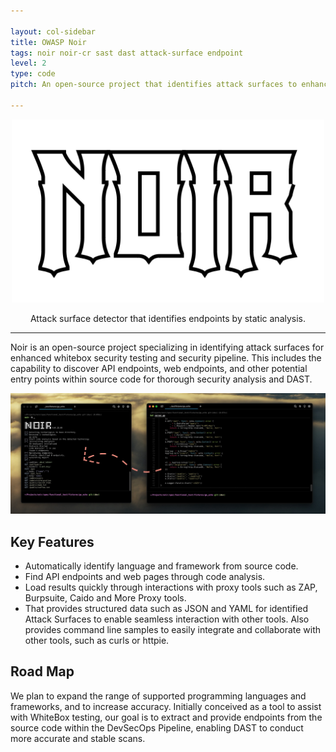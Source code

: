 ```yaml
---

layout: col-sidebar
title: OWASP Noir
tags: noir noir-cr sast dast attack-surface endpoint
level: 2
type: code
pitch: An open-source project that identifies attack surfaces to enhance whitebox security testing and security pipelines.

---
```


<div align="center">
  <img src="assets/images/logo.png" alt="" width="500px;">
  <p>Attack surface detector that identifies endpoints by static analysis.</p>
</div>

<hr>

Noir is an open-source project specializing in identifying attack surfaces for enhanced whitebox security testing and security pipeline. 
This includes the capability to discover API endpoints, web endpoints, and other potential entry points within source code for thorough security analysis and DAST.

![](assets/images/preview.jpg)

## Key Features
- Automatically identify language and framework from source code.
- Find API endpoints and web pages through code analysis.
- Load results quickly through interactions with proxy tools such as ZAP, Burpsuite, Caido and More Proxy tools.
- That provides structured data such as JSON and YAML for identified Attack Surfaces to enable seamless interaction with other tools. Also provides command line samples to easily integrate and collaborate with other tools, such as curls or httpie.

## Road Map
We plan to expand the range of supported programming languages and frameworks, and to increase accuracy. 
Initially conceived as a tool to assist with WhiteBox testing, our goal is to extract and provide endpoints from the source code within the DevSecOps Pipeline, enabling DAST to conduct more accurate and stable scans.

